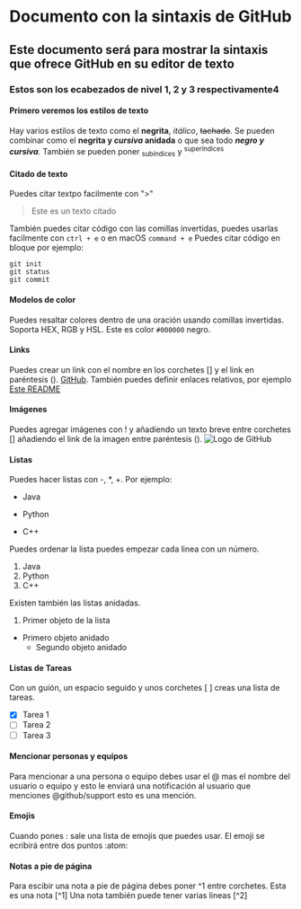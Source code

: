 # Documento con la sintaxis de GitHub
## Este documento será para mostrar la sintaxis que ofrece GitHub en su editor de texto
### Estos son los ecabezados de nivel 1, 2 y 3 respectivamente4

#### Primero veremos los estilos de texto

Hay varios estilos de texto como el **negrita**, _itálico_, ~~tachado~~. Se pueden combinar como el **negrita y _cursiva_ anidada** o que sea todo ***negro y cursiva***. También se pueden poner <sub>subíndices</sub> y <sup>superíndices</sup>

#### Citado de texto

Puedes citar textpo facilmente con ">"
> Este es un texto citado

También puedes citar código con las comillas invertidas, puedes usarlas facilmente con `ctrl + e` o en macOS `command + e`
Puedes citar código en bloque por ejemplo:
```
git init
git status
git commit
```

#### Modelos de color

Puedes resaltar colores dentro de una oración usando comillas invertidas. Soporta HEX, RGB y HSL.
Este es color `#000000` negro.

#### Links

Puedes crear un link con el nombre en los corchetes [] y el link en paréntesis (). [GitHub](https://github.com/).
También puedes definir enlaces relativos, por ejemplo [Este README](README.md)

#### Imágenes

Puedes agregar imágenes con ! y añadiendo un texto breve entre corchetes [] añadiendo el link de la imagen entre paréntesis ().
![Logo de GitHub](https://github.githubassets.com/assets/GitHub-Mark-ea2971cee799.png)

#### Listas

Puedes hacer listas con -, *, +. Por ejemplo:
- Java
* Python
+ C++

Puedes ordenar la lista puedes empezar cada linea con un número.

1. Java
2. Python
3. C++

Existen también las listas anidadas.

1. Primer objeto de la lista
  - Primero objeto anidado
    - Segundo objeto anidado

#### Listas de Tareas

Con un guión, un espacio seguido y unos corchetes [ ] creas una lista de tareas.

- [x] Tarea 1
- [ ] Tarea 2
- [ ] Tarea 3

#### Mencionar personas y equipos

Para mencionar a una persona o equipo debes usar el @ mas el nombre del usuario o equipo y esto le enviará una notificación al usuario que menciones
@github/support esto es una mención.

#### Emojis

Cuando pones : sale una lista de emojis que puedes usar. El emoji se ecribirá entre dos puntos :atom:

#### Notas a pie de página

Para escibir una nota a pie de página debes poner ^1 entre corchetes.
Esta es una nota [^1]
Una nota también puede tener varias lineas [^2]
